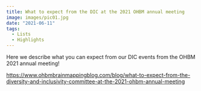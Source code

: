 ```yaml
---
title: What to expect from the DIC at the 2021 OHBM annual meeting
image: images/pic01.jpg
date: "2021-06-11"
tags:
  - Lists
  - Highlights
---
```

Here we describe what you can expect from our DIC events from the OHBM 2021 annual meeting! 

<!-- more -->
https://www.ohbmbrainmappingblog.com/blog/what-to-expect-from-the-diversity-and-inclusivity-committee-at-the-2021-ohbm-annual-meeting
